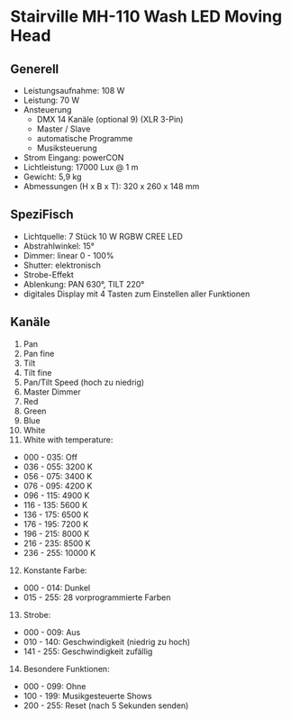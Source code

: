 # Stairville MH-110 Wash LED Moving Head

## Generell

- Leistungsaufnahme: 108 W
- Leistung: 70 W
- Ansteuerung
   - DMX 14 Kanäle (optional 9) (XLR 3-Pin)
   - Master / Slave
   - automatische Programme
   - Musiksteuerung
- Strom Eingang: powerCON
- Lichtleistung: 17000 Lux @ 1 m
- Gewicht: 5,9 kg
- Abmessungen (H x B x T): 320 x 260 x 148 mm

## SpeziFisch

- Lichtquelle: 7 Stück 10 W RGBW CREE LED
- Abstrahlwinkel: 15°
- Dimmer: linear 0 - 100%
- Shutter: elektronisch
- Strobe-Effekt
- Ablenkung: PAN 630°, TILT 220°
- digitales Display mit 4 Tasten zum Einstellen aller Funktionen

## Kanäle

1. Pan
2. Pan fine
3. Tilt
4. Tilt fine
5. Pan/Tilt Speed (hoch zu niedrig)
6. Master Dimmer
7. Red
8. Green
9. Blue
10. White
11. White with temperature:
   - 000 - 035: Off
   - 036 - 055: 3200 K
   - 056 - 075: 3400 K
   - 076 - 095: 4200 K
   - 096 - 115: 4900 K
   - 116 - 135: 5600 K
   - 136 - 175: 6500 K
   - 176 - 195: 7200 K
   - 196 - 215: 8000 K
   - 216 - 235: 8500 K
   - 236 - 255: 10000 K
12. Konstante Farbe:
   - 000 - 014: Dunkel
   - 015 - 255: 28 vorprogrammierte Farben
13. Strobe:
   - 000 - 009: Aus
   - 010 - 140: Geschwindigkeit (niedrig zu hoch)
   - 141 - 255: Geschwindigkeit zufällig
14. Besondere Funktionen:
   - 000 - 099: Ohne
   - 100 - 199: Musikgesteuerte Shows
   - 200 - 255: Reset (nach 5 Sekunden senden)
